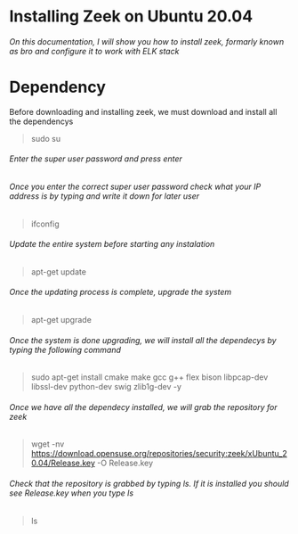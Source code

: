 # Installing Zeek on Ubuntu 20.04
###### On this documentation, I will show you how to install zeek, formarly known as bro and configure it to work with ELK stack 
# Dependency
Before downloading and installing zeek, we must download and install all the dependencys 
> sudo su
###### Enter the super user password and press enter 
###### Once you enter the correct super user password check what your IP address is by typing and write it down for later user
>ifconfig
###### Update the entire system before starting any instalation 
>apt-get update
###### Once the updating process is complete, upgrade the system
> apt-get upgrade
###### Once the system is done upgrading, we will install all the dependecys by typing the following command
> sudo apt-get install cmake make gcc g++ flex bison libpcap-dev libssl-dev python-dev swig zlib1g-dev -y
###### Once we have all the dependecy installed, we will grab the repository for zeek
> wget -nv https://download.opensuse.org/repositories/security:zeek/xUbuntu_20.04/Release.key -O Release.key
###### Check that the repository is grabbed by typing ls. If it is installed you should see Release.key when you type ls
>ls 






